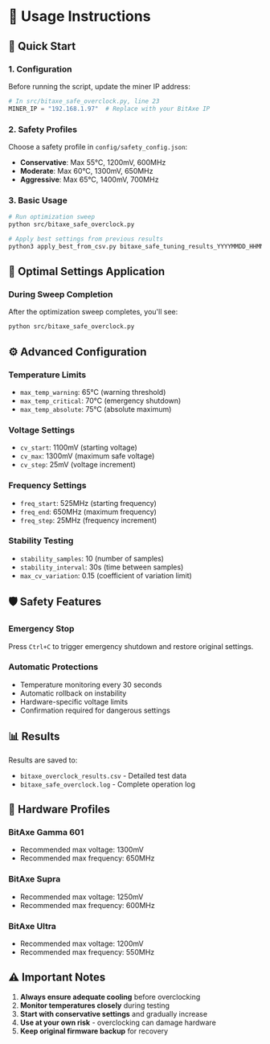 # 📖 Usage Instructions

## 🚀 Quick Start

### 1. Configuration
Before running the script, update the miner IP address:

```python
# In src/bitaxe_safe_overclock.py, line 23
MINER_IP = "192.168.1.97"  # Replace with your BitAxe IP
```

### 2. Safety Profiles
Choose a safety profile in `config/safety_config.json`:

- **Conservative**: Max 55°C, 1200mV, 600MHz
- **Moderate**: Max 60°C, 1300mV, 650MHz  
- **Aggressive**: Max 65°C, 1400mV, 700MHz

### 3. Basic Usage
```bash
# Run optimization sweep
python src/bitaxe_safe_overclock.py

# Apply best settings from previous results
python3 apply_best_from_csv.py bitaxe_safe_tuning_results_YYYYMMDD_HHMMSS.csv
```

## 🎯 Optimal Settings Application

### During Sweep Completion
After the optimization sweep completes, you'll see:

```bash
python src/bitaxe_safe_overclock.py
```

## ⚙️ Advanced Configuration

### Temperature Limits
- `max_temp_warning`: 65°C (warning threshold)
- `max_temp_critical`: 70°C (emergency shutdown)
- `max_temp_absolute`: 75°C (absolute maximum)

### Voltage Settings
- `cv_start`: 1100mV (starting voltage)
- `cv_max`: 1300mV (maximum safe voltage)
- `cv_step`: 25mV (voltage increment)

### Frequency Settings
- `freq_start`: 525MHz (starting frequency)
- `freq_end`: 650MHz (maximum frequency)
- `freq_step`: 25MHz (frequency increment)

### Stability Testing
- `stability_samples`: 10 (number of samples)
- `stability_interval`: 30s (time between samples)
- `max_cv_variation`: 0.15 (coefficient of variation limit)

## 🛡️ Safety Features

### Emergency Stop
Press `Ctrl+C` to trigger emergency shutdown and restore original settings.

### Automatic Protections
- Temperature monitoring every 30 seconds
- Automatic rollback on instability
- Hardware-specific voltage limits
- Confirmation required for dangerous settings

## 📊 Results

Results are saved to:
- `bitaxe_overclock_results.csv` - Detailed test data
- `bitaxe_safe_overclock.log` - Complete operation log

## 🔧 Hardware Profiles

### BitAxe Gamma 601
- Recommended max voltage: 1300mV
- Recommended max frequency: 650MHz

### BitAxe Supra
- Recommended max voltage: 1250mV
- Recommended max frequency: 600MHz

### BitAxe Ultra
- Recommended max voltage: 1200mV
- Recommended max frequency: 550MHz

## ⚠️ Important Notes

1. **Always ensure adequate cooling** before overclocking
2. **Monitor temperatures closely** during testing
3. **Start with conservative settings** and gradually increase
4. **Use at your own risk** - overclocking can damage hardware
5. **Keep original firmware backup** for recovery